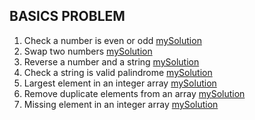 ## BASICS PROBLEM

1. Check a number is even or odd [mySolution](https://github.com/ShuaibKhan786/dsa/blob/main/basics/problems/problem1.go)
2. Swap two numbers [mySolution](https://github.com/ShuaibKhan786/dsa/blob/main/basics/problems/problem1.go)
3. Reverse a number and a string [mySolution](https://github.com/ShuaibKhan786/dsa/blob/main/basics/problems/problem1.go)
4. Check a string is valid palindrome [mySolution](https://github.com/ShuaibKhan786/dsa/blob/main/basics/problems/problem1.go)
5. Largest element in an integer array [mySolution](https://github.com/ShuaibKhan786/dsa/blob/main/basics/problems/problem1.go)
6. Remove duplicate elements from an array [mySolution](https://github.com/ShuaibKhan786/dsa/blob/main/basics/problems/problem1.go)
7. Missing element in an integer array [mySolution](https://github.com/ShuaibKhan786/dsa/blob/main/basics/problems/problem1.go)